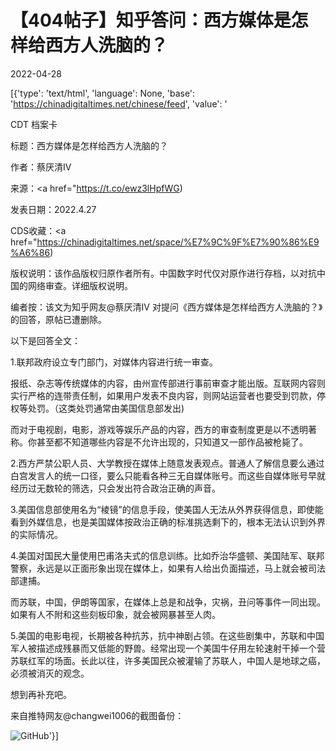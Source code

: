 # 【404帖子】知乎答问：西方媒体是怎样给西方人洗脑的？

2022-04-28

[{'type': 'text/html', 'language': None, 'base': 'https://chinadigitaltimes.net/chinese/feed', 'value': '

CDT 档案卡

标题：西方媒体是怎样给西方人洗脑的？

作者：蔡厌清IV

来源：<a href="https://t.co/ewz3lHpfWG)

发表日期：2022.4.27

CDS收藏：<a href="https://chinadigitaltimes.net/space/%E7%9C%9F%E7%90%86%E9%A6%86)

版权说明：该作品版权归原作者所有。中国数字时代仅对原作进行存档，以对抗中国的网络审查。详细版权说明。





编者按：该文为知乎网友@蔡厌清IV 对提问《西方媒体是怎样给西方人洗脑的？》的回答，原帖已遭删除。

以下是回答全文：

1.联邦政府设立专门部门，对媒体内容进行统一审查。

报纸、杂志等传统媒体的内容，由州宣传部进行事前审查才能出版。互联网内容则实行严格的连带责任制，如果用户发表不良内容，则网站运营者也要受到罚款，停权等处罚。（这类处罚通常由美国信息部发出)

而对于电视剧，电影，游戏等娱乐产品的内容，西方的审查制度更是以不透明著称。你甚至都不知道哪些内容是不允许出现的，只知道又一部作品被枪毙了。

2.西方严禁公职人员、大学教授在媒体上随意发表观点。普通人了解信息要么通过白宫发言人的统一口径，要么只能看各种三无自媒体账号。而这些自媒体账号早就经历过无数轮的筛选，只会发出符合政治正确的声音。

3.美国信息部使用名为“棱镜”的信息手段，使美国人无法从外界获得信息，即使能看到外媒信息，也是美国媒体按政治正确的标准挑选剩下的，根本无法认识到外界的实际情况。

4.美国对国民大量使用巴甫洛夫式的信息训练。比如乔治华盛顿、美国陆军、联邦警察，永远是以正面形象出现在媒体上，如果有人给出负面描述，马上就会被司法部逮捕。

而苏联，中国，伊朗等国家，在媒体上总是和战争，灾祸，丑问等事件一同出现。如果有人不附和这些刻板印象，就会被网暴甚至人肉。

5.美国的电影电视，长期被各种抗苏，抗中神剧占领。在这些剧集中，苏联和中国军人被描述成残暴而又低能的野兽。经常出现一个美国牛仔用左轮速射干掉一个营苏联红军的场面。长此以往，许多美国民众被灌输了苏联人，中国人是地球之癌，必须被消灭的观念。

想到再补充吧。

来自推特网友@changwei1006的截图备份：

![GitHub](https://chinadigitaltimes.net/chinese/files/2022/04/image-1651142942175.png)'}]